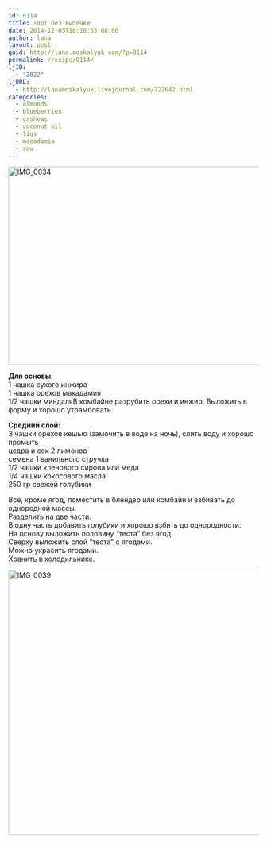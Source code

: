 ```yaml
---
id: 8114
title: Торт без выпечки
date: 2014-12-05T18:18:53-08:00
author: lana
layout: post
guid: http://lana.moskalyuk.com/?p=8114
permalink: /recipe/8114/
ljID:
  - "2822"
ljURL:
  - http://lanamoskalyuk.livejournal.com/722642.html
categories:
  - almonds
  - blueberries
  - cashews
  - coconut oil
  - figs
  - macadamia
  - raw
---
```

<img loading="lazy" src="https://farm9.staticflickr.com/8616/15770309677_a91549bf03_c.jpg" alt="IMG_0034" width="800" height="399" />

**Для основы**:  
1 чашка сухого инжира  
1 чашка орехов макадамия  
1/2 чашки миндаляВ комбайне разрубить орехи и инжир. Выложить в форму и хорошо утрамбовать.

**Средний слой:**  
3 чашки орехов кешью (замочить в воде на ночь), слить воду и хорошо промыть  
цедра и сок 2 лимонов  
семена 1 ванильного стручка  
1/2 чашки кленового сиропа или меда  
1/4 чашки кокосового масла  
250 гр свежей голубики

Все, кроме ягод, поместить в блендер или комбайн и взбивать до однородной массы.  
Разделить на две части.  
В одну часть добавить голубики и хорошо взбить до однородности.  
На основу выложить половину &#8220;теста&#8221; без ягод.  
Сверху выложить слой &#8220;теста&#8221; с ягодами.  
Можно украсить ягодами.  
Хранить в холодильнике.

<img loading="lazy" src="https://farm9.staticflickr.com/8668/15770309187_19c2a14524_c.jpg" alt="IMG_0039" width="800" height="534" />